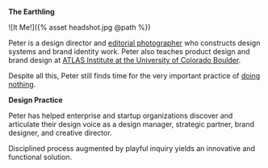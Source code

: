 
**The Earthling**

![It Me!]({% asset headshot.jpg @path %})

Peter is a design director and [editorial photographer](https://petermcewen.photos) who constructs design systems and brand identity work. Peter also teaches product design and brand design at [ATLAS Institute at the University of Colorado Boulder](https://www.colorado.edu/atlas/projects).

Despite all this, Peter still finds time for the very important practice of [doing nothing](https://thefield.us).

**Design Practice**

Peter has helped enterprise and startup organizations discover and articulate their design voice as a design manager, strategic partner, brand designer, and creative director.

Disciplined process augmented by playful inquiry yields an innovative and functional solution.
